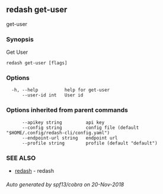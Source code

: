 ## redash get-user

get-user

### Synopsis

Get User

```
redash get-user [flags]
```

### Options

```
  -h, --help          help for get-user
      --user-id int   User id
```

### Options inherited from parent commands

```
      --apikey string         api key
      --config string         config file (default "$HOME/.config/redash-cli/config.yaml")
      --endpoint-url string   endpoint url
      --profile string        profile (default "default")
```

### SEE ALSO

* [redash](redash.md)	 - redash

###### Auto generated by spf13/cobra on 20-Nov-2018
